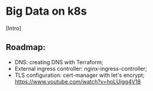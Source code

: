 # Big Data on k8s
[Intro]

## Roadmap:
* DNS: creating DNS with Terraform;
* External ingress controller: nginx-ingress-controller;
* TLS configuration: cert-manager with let's encrypt; https://www.youtube.com/watch?v=hoLUigg4V18
